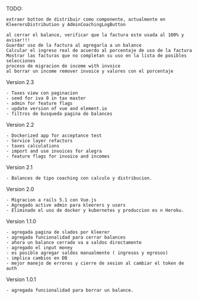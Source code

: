 TODO:
    
    extraer botton de distribuir como componente, actualmente en KleerersDistribution y AdminCoachingLogButton
    
    al cerrar el balance, verificar que la factura este usada al 100% y avisar!!!
    Guardar uso de la factura al agregarla a un balance
    Calcular el ingreso real de acuerdo al porcentaje de uso de la factura
    Mostrar las facturas que no completan su uso en la lista de posibles selecciones
    proceso de migracion de income with invoice
    al borrar un income remover invoice y valores con el porcentaje
    
    
Version 2.3

    - Taxes view con paginacion
    - seed for iva 0 in tax master
    - admin for feature flags
    - update version of vue and element.io
    - filtros de busqueda pagina de balances

Version 2.2
   
    - Dockerized app for acceptance test
    - Service layer refactors
    - taxes calculations
    - import and use invoices for alegra
    - feature flags for invoice and incomes

Version 2.1
    
    - Balances de tipo coaching con calculo y distribucion.

Version 2.0

    - Migracion a rails 5.1 con Vue.js 
    - Agregado active admin para kleerers y users
    - Eliminado el uso de docker y kubernetes y produccion es n Heroku.

Version 1.1.0

    - agregada pagina de slados por kleerer
    - agregada funcionalidad para cerrar balances
    - ahora un balance cerrado va a saldos directamente
    - agregado el input money
    - es posible agregar saldos manualmente ( ingresos y egresos)
    - implica cambios en DB
    - mejor manejo de errores y cierre de sesion al cambiar el token de auth

Version 1.0.1

    - agregada funcionalidad para borrar un balance.
